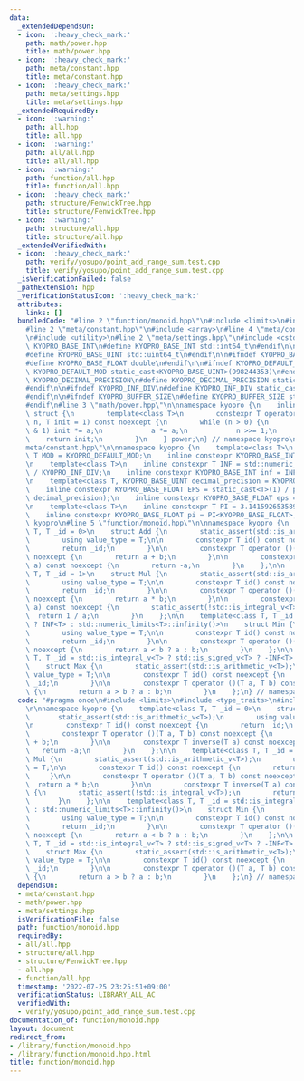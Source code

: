 ```yaml
---
data:
  _extendedDependsOn:
  - icon: ':heavy_check_mark:'
    path: math/power.hpp
    title: math/power.hpp
  - icon: ':heavy_check_mark:'
    path: meta/constant.hpp
    title: meta/constant.hpp
  - icon: ':heavy_check_mark:'
    path: meta/settings.hpp
    title: meta/settings.hpp
  _extendedRequiredBy:
  - icon: ':warning:'
    path: all.hpp
    title: all.hpp
  - icon: ':warning:'
    path: all/all.hpp
    title: all/all.hpp
  - icon: ':warning:'
    path: function/all.hpp
    title: function/all.hpp
  - icon: ':heavy_check_mark:'
    path: structure/FenwickTree.hpp
    title: structure/FenwickTree.hpp
  - icon: ':warning:'
    path: structure/all.hpp
    title: structure/all.hpp
  _extendedVerifiedWith:
  - icon: ':heavy_check_mark:'
    path: verify/yosupo/point_add_range_sum.test.cpp
    title: verify/yosupo/point_add_range_sum.test.cpp
  _isVerificationFailed: false
  _pathExtension: hpp
  _verificationStatusIcon: ':heavy_check_mark:'
  attributes:
    links: []
  bundledCode: "#line 2 \"function/monoid.hpp\"\n#include <limits>\n#include <type_traits>\n\
    #line 2 \"meta/constant.hpp\"\n#include <array>\n#line 4 \"meta/constant.hpp\"\
    \n#include <utility>\n#line 2 \"meta/settings.hpp\"\n#include <cstdint>\n\n#ifndef\
    \ KYOPRO_BASE_INT\n#define KYOPRO_BASE_INT std::int64_t\n#endif\n\n#ifndef KYOPRO_BASE_UINT\n\
    #define KYOPRO_BASE_UINT std::uint64_t\n#endif\n\n#ifndef KYOPRO_BASE_FLOAT\n\
    #define KYOPRO_BASE_FLOAT double\n#endif\n\n#ifndef KYOPRO_DEFAULT_MOD\n#define\
    \ KYOPRO_DEFAULT_MOD static_cast<KYOPRO_BASE_UINT>(998244353)\n#endif\n\n#ifndef\
    \ KYOPRO_DECIMAL_PRECISION\n#define KYOPRO_DECIMAL_PRECISION static_cast<KYOPRO_BASE_UINT>(12)\n\
    #endif\n\n#ifndef KYOPRO_INF_DIV\n#define KYOPRO_INF_DIV static_cast<KYOPRO_BASE_UINT>(3)\n\
    #endif\n\n#ifndef KYOPRO_BUFFER_SIZE\n#define KYOPRO_BUFFER_SIZE static_cast<KYOPRO_BASE_UINT>(2048)\n\
    #endif\n#line 3 \"math/power.hpp\"\n\nnamespace kyopro {\n    inline constexpr\
    \ struct {\n        template<class T>\n        constexpr T operator ()(T a, KYOPRO_BASE_UINT\
    \ n, T init = 1) const noexcept {\n        while (n > 0) {\n            if (n\
    \ & 1) init *= a;\n            a *= a;\n            n >>= 1;\n        }\n    \
    \    return init;\n        }\n    } power;\n} // namespace kyopro\n#line 7 \"\
    meta/constant.hpp\"\n\nnamespace kyopro {\n    template<class T>\n    inline constexpr\
    \ T MOD = KYOPRO_DEFAULT_MOD;\n    inline constexpr KYOPRO_BASE_INT mod = MOD<KYOPRO_BASE_INT>;\n\
    \n    template<class T>\n    inline constexpr T INF = std::numeric_limits<T>::max()\
    \ / KYOPRO_INF_DIV;\n    inline constexpr KYOPRO_BASE_INT inf = INF<KYOPRO_BASE_INT>;\n\
    \n    template<class T, KYOPRO_BASE_UINT decimal_precision = KYOPRO_DECIMAL_PRECISION>\n\
    \    inline constexpr KYOPRO_BASE_FLOAT EPS = static_cast<T>(1) / power(10ULL,\
    \ decimal_precision);\n    inline constexpr KYOPRO_BASE_FLOAT eps = EPS<KYOPRO_BASE_FLOAT>;\n\
    \n    template<class T>\n    inline constexpr T PI = 3.14159265358979323846;\n\
    \    inline constexpr KYOPRO_BASE_FLOAT pi = PI<KYOPRO_BASE_FLOAT>;\n} // namespace\
    \ kyopro\n#line 5 \"function/monoid.hpp\"\n\nnamespace kyopro {\n    template<class\
    \ T, T _id = 0>\n    struct Add {\n        static_assert(std::is_arithmetic_v<T>);\n\
    \        using value_type = T;\n\n        constexpr T id() const noexcept {\n\
    \        return _id;\n        }\n\n        constexpr T operator ()(T a, T b) const\
    \ noexcept {\n        return a + b;\n        }\n\n        constexpr T inverse(T\
    \ a) const noexcept {\n        return -a;\n        }\n    };\n\n    template<class\
    \ T, T _id = 1>\n    struct Mul {\n        static_assert(std::is_arithmetic_v<T>);\n\
    \        using value_type = T;\n\n        constexpr T id() const noexcept {\n\
    \        return _id;\n        }\n\n        constexpr T operator ()(T a, T b) const\
    \ noexcept {\n        return a * b;\n        }\n\n        constexpr T inverse(T\
    \ a) const noexcept {\n        static_assert(!std::is_integral_v<T>);\n      \
    \  return 1 / a;\n        }\n    };\n\n    template<class T, T _id = std::is_integral_v<T>\
    \ ? INF<T> : std::numeric_limits<T>::infinity()>\n    struct Min {\n        static_assert(std::is_arithmetic_v<T>);\n\
    \        using value_type = T;\n\n        constexpr T id() const noexcept {\n\
    \        return _id;\n        }\n\n        constexpr T operator ()(T a, T b) const\
    \ noexcept {\n        return a < b ? a : b;\n        }\n    };\n\n    template<class\
    \ T, T _id = std::is_integral_v<T> ? std::is_signed_v<T> ? -INF<T> : 0 : -std::numeric_limits<T>::infinity()>\n\
    \    struct Max {\n        static_assert(std::is_arithmetic_v<T>);\n        using\
    \ value_type = T;\n\n        constexpr T id() const noexcept {\n        return\
    \ _id;\n        }\n\n        constexpr T operator ()(T a, T b) const noexcept\
    \ {\n        return a > b ? a : b;\n        }\n    };\n} // namespace kyopro\n"
  code: "#pragma once\n#include <limits>\n#include <type_traits>\n#include \"../meta/constant.hpp\"\
    \n\nnamespace kyopro {\n    template<class T, T _id = 0>\n    struct Add {\n \
    \       static_assert(std::is_arithmetic_v<T>);\n        using value_type = T;\n\
    \n        constexpr T id() const noexcept {\n        return _id;\n        }\n\n\
    \        constexpr T operator ()(T a, T b) const noexcept {\n        return a\
    \ + b;\n        }\n\n        constexpr T inverse(T a) const noexcept {\n     \
    \   return -a;\n        }\n    };\n\n    template<class T, T _id = 1>\n    struct\
    \ Mul {\n        static_assert(std::is_arithmetic_v<T>);\n        using value_type\
    \ = T;\n\n        constexpr T id() const noexcept {\n        return _id;\n   \
    \     }\n\n        constexpr T operator ()(T a, T b) const noexcept {\n      \
    \  return a * b;\n        }\n\n        constexpr T inverse(T a) const noexcept\
    \ {\n        static_assert(!std::is_integral_v<T>);\n        return 1 / a;\n \
    \       }\n    };\n\n    template<class T, T _id = std::is_integral_v<T> ? INF<T>\
    \ : std::numeric_limits<T>::infinity()>\n    struct Min {\n        static_assert(std::is_arithmetic_v<T>);\n\
    \        using value_type = T;\n\n        constexpr T id() const noexcept {\n\
    \        return _id;\n        }\n\n        constexpr T operator ()(T a, T b) const\
    \ noexcept {\n        return a < b ? a : b;\n        }\n    };\n\n    template<class\
    \ T, T _id = std::is_integral_v<T> ? std::is_signed_v<T> ? -INF<T> : 0 : -std::numeric_limits<T>::infinity()>\n\
    \    struct Max {\n        static_assert(std::is_arithmetic_v<T>);\n        using\
    \ value_type = T;\n\n        constexpr T id() const noexcept {\n        return\
    \ _id;\n        }\n\n        constexpr T operator ()(T a, T b) const noexcept\
    \ {\n        return a > b ? a : b;\n        }\n    };\n} // namespace kyopro"
  dependsOn:
  - meta/constant.hpp
  - math/power.hpp
  - meta/settings.hpp
  isVerificationFile: false
  path: function/monoid.hpp
  requiredBy:
  - all/all.hpp
  - structure/all.hpp
  - structure/FenwickTree.hpp
  - all.hpp
  - function/all.hpp
  timestamp: '2022-07-25 23:25:51+09:00'
  verificationStatus: LIBRARY_ALL_AC
  verifiedWith:
  - verify/yosupo/point_add_range_sum.test.cpp
documentation_of: function/monoid.hpp
layout: document
redirect_from:
- /library/function/monoid.hpp
- /library/function/monoid.hpp.html
title: function/monoid.hpp
---
```

